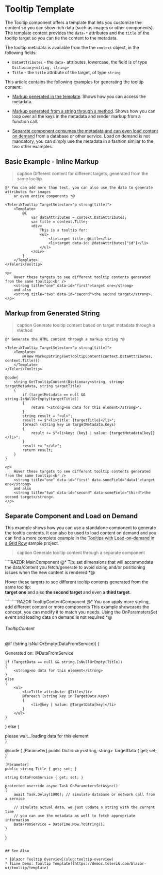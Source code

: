 
# Tooltip Template

The Tooltip component offers a template that lets you customize the content so you can show rich data (such as images or other components). The template context provides the `data-*` attributes and the `title` of the tooltip target so you can tie the content to the metadata.

The tooltip metadata is available from the the `context` object, in the following fields:
* `DataAttributes` - the `data-` attributes, lowercase, the field is of type `Dictionary<string, string>`
* `Title` - the `title` attribute of the target, of type `string`

This article contains the following examples for generating the tooltip content:

* [Markup generated in the template](#basic-example-inline-markup). Shows how you can access the metadata.

* [Markup generated from a string through a method](#markup-from-generated-string). Shows how you can loop over all the keys in the metadata and render markup from a function call.

* [Separate component consumes the metadata and can even load content on demand](#separate-component-and-load-on-demand) from a database or other service. Load on demand is not mandatory, you can simply use the metadata in a fashion similar to the two other examples.

## Basic Example - Inline Markup

>caption Different content for different targets, generated from the same tooltip

````RAZOR
@* You can add more than text, you can also use the data to generate attributes for images
    or even entire components *@

<TelerikTooltip TargetSelector="p strong[title]">
    <Template>
        @{
            var dataAttributes = context.DataAttributes;
            var title = context.Title;
            <div>
                This is a tooltip for:
                <ul>
                    <li>target title: @title</li>
                    <li>target data-id: @dataAttributes["id"]</li>
                </ul>
            </div>
        }
    </Template>
</TelerikTooltip>

<p>
    Hover these targets to see different tooltip contents generated from the same tooltip:<br />
    <strong title="one" data-id="first">target one</strong>
    and also
    <strong title="two" data-id="second">the second target</strong>.
</p>
````

## Markup from Generated String

>caption Generate tooltip content based on target metadata through a method

````RAZOR
@* Generate the HTML content through a markup string *@

<TelerikTooltip TargetSelector="p strong[title]">
    <Template>
        @(new MarkupString(GetTooltipContent(context.DataAttributes, context.Title)))
    </Template>
</TelerikTooltip>

@code{
    string GetTooltipContent(Dictionary<string, string> targetMetadata, string targetTitle)
    {
        if (targetMetadata == null && string.IsNullOrEmpty(targetTitle))
        {
            return "<strong>no data for this element</strong>";
        }
        string result = "<ul>";
        result += $"<li>title: {targetTitle}</li>";
        foreach (string key in targetMetadata.Keys)
        {
            result += $"<li>key: {key} | value: {targetMetadata[key]}</li>";
        }
        result += "</ul>";
        return result;
    }
}

<p>
    Hover these targets to see different tooltip contents generated from the same tooltip:<br />
    <strong title="one" data-id="first" data-someField="data1">target one</strong>
    and also
    <strong title="two" data-id="second" data-someField="third">the second target</strong>.
</p>
````

## Separate Component and Load on Demand

This example shows how you can use a standalone component to generate the tooltip contents. It can also be used to load content on demand and you can find a more complete example in the [Tooltips with Load-on-demand in a Grid Row](https://github.com/telerik/blazor-ui/tree/master/tooltip/in-grid) sample project.

>caption Generate tooltip content through a separate component

<div class="skip-repl"></div>
````RAZOR MainComponent
@* Tip: set dimensions that will accommodate the data/content you fetch/generate
    to avoid sizing and/or positioning issues when the new content is rendered *@

<TelerikTooltip TargetSelector="p strong.target" Height="300px" Width="400px">
    <Template>
        <TooltipContentComponent TargetData="@context.DataAttributes" Title="@context.Title" />
    </Template>
</TelerikTooltip>

<p>
    Hover these targets to see different tooltip contents generated from the same tooltip:<br />
    <strong class="target" title="one" data-id="first" data-someField="data1">target one</strong>
    and also
    <strong class="target" title="two" data-id="second" data-someField="third">the second target</strong>
    and even a <strong class="target">third target</strong>.
</p>
````
````RAZOR TooltipContentComponent
@* You can apply more styling, add different content or more components
    This example showcases the concept, you can modify it to match you needs.
    Using the OnParametersSet event and loading data on demand is not required *@

<h6>TooltipContent</h6>

@if (!string.IsNullOrEmpty(DataFromService))
{
    <div>Generated on: @DataFromService</div>

    if (TargetData == null && string.IsNullOrEmpty(Title))
    {
        <strong>no data for this element</strong>
    }
    else
    {
        <ul>
            <li>Title attribute: @Title</li>
            @foreach (string key in TargetData.Keys)
            {
                <li>@key | value: @TargetData[key]</li>
            }
        </ul>
    }
}
else
{
    <div>please wait...loading data for this element</div>
}

@code {
    [Parameter]
    public Dictionary<string, string> TargetData { get; set; }

    [Parameter]
    public string Title { get; set; }

    string DataFromService { get; set; }

    protected override async Task OnParametersSetAsync()
    {
        await Task.Delay(1000); // simulate database or network call from a service

        // simulate actual data, we just update a string with the current time
        // you can use the metadata as well to fetch appropriate information
        DataFromService = DateTime.Now.ToString();
    }
}
````

## See Also

* [Blazor Tooltip Overview](slug:tooltip-overview)
* [Live Demo: Tooltip Template](https://demos.telerik.com/blazor-ui/tooltip/template)
